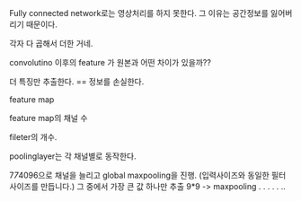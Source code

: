 Fully connected network로는 영상처리를 하지 못한다. 그 이유는 공간정보를 잃어버리기 때문이다. 

각자 다 곱해서 더한 거네. 
 
convolutino 이후의 feature      가 원본과 어떤 차이가 있을까?? 

더 특징만 추출한다.  == 정보를 손실한다. 







feature map

feature map의 채널 수 

fileter의 개수.



poolinglayer는 각 채널별로 동작한다. 


7*7*4096으로 채널을 늘리고 global maxpooling을 진행. (입력사이즈와 동일한 필터사이즈를 만듭니다.) 그 중에서 가장 큰 값 하나만 추출 
9*9 -> maxpooling . . . . . ..

